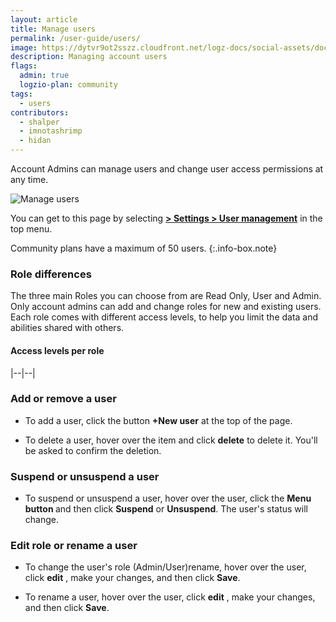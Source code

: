 ```yaml
---
layout: article
title: Manage users
permalink: /user-guide/users/
image: https://dytvr9ot2sszz.cloudfront.net/logz-docs/social-assets/docs-social.jpg
description: Managing account users
flags:
  admin: true
  logzio-plan: community
tags:
  - users
contributors:
  - shalper
  - imnotashrimp
  - hidan
---
```


Account Admins can manage users and change user access permissions at any time.

![Manage users](https://dytvr9ot2sszz.cloudfront.net/logz-docs/access-and-authentication/manage-users-demo.png)

You can get to this page
by selecting [**<i class="li li-gear"></i> > Settings > User management**](https://app.logz.io/#/dashboard/settings/manage-users)
in the top menu.

Community plans have a maximum of 50 users.
{:.info-box.note}

### Role differences

The three main Roles you can choose from are Read Only, User and Admin. Only account admins can add and change roles for new and existing users. Each role comes with different access levels, to help you limit the data and abilities shared with others. 

#### Access levels per role

|--|--|



### Add or remove a user

* To add a user,
  click the button **+New user** at the top of the page.

* To delete a user, hover over the item and click **delete** <i class="li li-trash"></i> to delete it. You'll be asked to confirm the deletion.

### Suspend or unsuspend a user

* To suspend or unsuspend a user, hover over the user,
click the **Menu button <i class="li li-ellipsis-v"></i>**
and then click **Suspend** or **Unsuspend**. The user's status will change.

### Edit role or rename a user

* To change the user's role (Admin/User)rename, hover over the user, click **edit** <i class="li li-pencil"></i>, make your changes, and then click **Save**.

* To rename a user, hover over the user, click **edit** <i class="li li-pencil"></i>, make your changes, and then click **Save**.